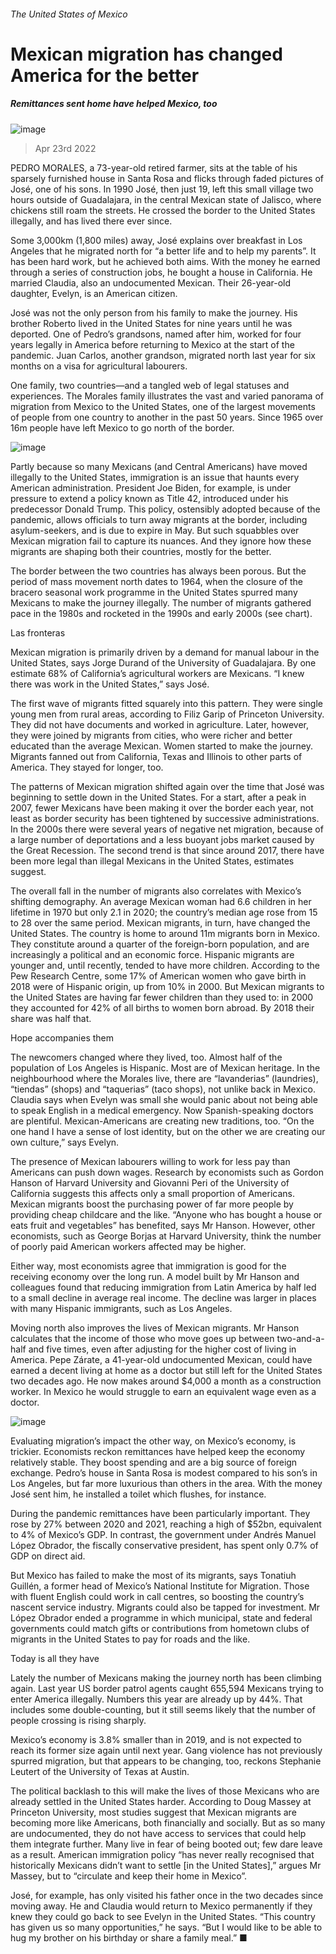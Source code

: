 ###### The United States of Mexico
# Mexican migration has changed America for the better 
##### Remittances sent home have helped Mexico, too 
![image](images/20220423_AMP001_0.jpg) 
> Apr 23rd 2022 
PEDRO MORALES, a 73-year-old retired farmer, sits at the table of his sparsely furnished house in Santa Rosa and flicks through faded pictures of José, one of his sons. In 1990 José, then just 19, left this small village two hours outside of Guadalajara, in the central Mexican state of Jalisco, where chickens still roam the streets. He crossed the border to the United States illegally, and has lived there ever since.
Some 3,000km (1,800 miles) away, José explains over breakfast in Los Angeles that he migrated north for “a better life and to help my parents”. It has been hard work, but he achieved both aims. With the money he earned through a series of construction jobs, he bought a house in California. He married Claudia, also an undocumented Mexican. Their 26-year-old daughter, Evelyn, is an American citizen.

José was not the only person from his family to make the journey. His brother Roberto lived in the United States for nine years until he was deported. One of Pedro’s grandsons, named after him, worked for four years legally in America before returning to Mexico at the start of the pandemic. Juan Carlos, another grandson, migrated north last year for six months on a visa for agricultural labourers.
One family, two countries—and a tangled web of legal statuses and experiences. The Morales family illustrates the vast and varied panorama of migration from Mexico to the United States, one of the largest movements of people from one country to another in the past 50 years. Since 1965 over 16m people have left Mexico to go north of the border.
![image](images/20220423_AMC191.png) 

Partly because so many Mexicans (and Central Americans) have moved illegally to the United States, immigration is an issue that haunts every American administration. President Joe Biden, for example, is under pressure to extend a policy known as Title 42, introduced under his predecessor Donald Trump. This policy, ostensibly adopted because of the pandemic, allows officials to turn away migrants at the border, including asylum-seekers, and is due to expire in May. But such squabbles over Mexican migration fail to capture its nuances. And they ignore how these migrants are shaping both their countries, mostly for the better.
The border between the two countries has always been porous. But the period of mass movement north dates to 1964, when the closure of the bracero seasonal work programme in the United States spurred many Mexicans to make the journey illegally. The number of migrants gathered pace in the 1980s and rocketed in the 1990s and early 2000s (see chart).
Las fronteras
Mexican migration is primarily driven by a demand for manual labour in the United States, says Jorge Durand of the University of Guadalajara. By one estimate 68% of California’s agricultural workers are Mexicans. “I knew there was work in the United States,” says José.
The first wave of migrants fitted squarely into this pattern. They were single young men from rural areas, according to Filiz Garip of Princeton University. They did not have documents and worked in agriculture. Later, however, they were joined by migrants from cities, who were richer and better educated than the average Mexican. Women started to make the journey. Migrants fanned out from California, Texas and Illinois to other parts of America. They stayed for longer, too.
The patterns of Mexican migration shifted again over the time that José was beginning to settle down in the United States. For a start, after a peak in 2007, fewer Mexicans have been making it over the border each year, not least as border security has been tightened by successive administrations. In the 2000s there were several years of negative net migration, because of a large number of deportations and a less buoyant jobs market caused by the Great Recession. The second trend is that since around 2017, there have been more legal than illegal Mexicans in the United States, estimates suggest.
The overall fall in the number of migrants also correlates with Mexico’s shifting demography. An average Mexican woman had 6.6 children in her lifetime in 1970 but only 2.1 in 2020; the country’s median age rose from 15 to 28 over the same period. Mexican migrants, in turn, have changed the United States. The country is home to around 11m migrants born in Mexico. They constitute around a quarter of the foreign-born population, and are increasingly a political and an economic force. Hispanic migrants are younger and, until recently, tended to have more children. According to the Pew Research Centre, some 17% of American women who gave birth in 2018 were of Hispanic origin, up from 10% in 2000. But Mexican migrants to the United States are having far fewer children than they used to: in 2000 they accounted for 42% of all births to women born abroad. By 2018 their share was half that.
Hope accompanies them
The newcomers changed where they lived, too. Almost half of the population of Los Angeles is Hispanic. Most are of Mexican heritage. In the neighbourhood where the Morales live, there are “lavanderias” (laundries), “tiendas” (shops) and “taquerias” (taco shops), not unlike back in Mexico. Claudia says when Evelyn was small she would panic about not being able to speak English in a medical emergency. Now Spanish-speaking doctors are plentiful. Mexican-Americans are creating new traditions, too. “On the one hand I have a sense of lost identity, but on the other we are creating our own culture,” says Evelyn.
The presence of Mexican labourers willing to work for less pay than Americans can push down wages. Research by economists such as Gordon Hanson of Harvard University and Giovanni Peri of the University of California suggests this affects only a small proportion of Americans. Mexican migrants boost the purchasing power of far more people by providing cheap childcare and the like. “Anyone who has bought a house or eats fruit and vegetables” has benefited, says Mr Hanson. However, other economists, such as George Borjas at Harvard University, think the number of poorly paid American workers affected may be higher.
Either way, most economists agree that immigration is good for the receiving economy over the long run. A model built by Mr Hanson and colleagues found that reducing immigration from Latin America by half led to a small decline in average real income. The decline was larger in places with many Hispanic immigrants, such as Los Angeles.
Moving north also improves the lives of Mexican migrants. Mr Hanson calculates that the income of those who move goes up between two-and-a-half and five times, even after adjusting for the higher cost of living in America. Pepe Zárate, a 41-year-old undocumented Mexican, could have earned a decent living at home as a doctor but still left for the United States two decades ago. He now makes around $4,000 a month as a construction worker. In Mexico he would struggle to earn an equivalent wage even as a doctor.
![image](images/20220423_AMP002_0.jpg) 

Evaluating migration’s impact the other way, on Mexico’s economy, is trickier. Economists reckon remittances have helped keep the economy relatively stable. They boost spending and are a big source of foreign exchange. Pedro’s house in Santa Rosa is modest compared to his son’s in Los Angeles, but far more luxurious than others in the area. With the money José sent him, he installed a toilet which flushes, for instance.
During the pandemic remittances have been particularly important. They rose by 27% between 2020 and 2021, reaching a high of $52bn, equivalent to 4% of Mexico’s GDP. In contrast, the government under Andrés Manuel López Obrador, the fiscally conservative president, has spent only 0.7% of GDP on direct aid.
But Mexico has failed to make the most of its migrants, says Tonatiuh Guillén, a former head of Mexico’s National Institute for Migration. Those with fluent English could work in call centres, so boosting the country’s nascent service industry. Migrants could also be tapped for investment. Mr López Obrador ended a programme in which municipal, state and federal governments could match gifts or contributions from hometown clubs of migrants in the United States to pay for roads and the like.
Today is all they have
Lately the number of Mexicans making the journey north has been climbing again. Last year US border patrol agents caught 655,594 Mexicans trying to enter America illegally. Numbers this year are already up by 44%. That includes some double-counting, but it still seems likely that the number of people crossing is rising sharply.
Mexico’s economy is 3.8% smaller than in 2019, and is not expected to reach its former size again until next year. Gang violence has not previously spurred migration, but that appears to be changing, too, reckons Stephanie Leutert of the University of Texas at Austin.
The political backlash to this will make the lives of those Mexicans who are already settled in the United States harder. According to Doug Massey at Princeton University, most studies suggest that Mexican migrants are becoming more like Americans, both financially and socially. But as so many are undocumented, they do not have access to services that could help them integrate further. Many live in fear of being booted out; few dare leave as a result. American immigration policy “has never really recognised that historically Mexicans didn’t want to settle [in the United States],” argues Mr Massey, but to “circulate and keep their home in Mexico”.
José, for example, has only visited his father once in the two decades since moving away. He and Claudia would return to Mexico permanently if they knew they could go back to see Evelyn in the United States. “This country has given us so many opportunities,” he says. “But I would like to be able to hug my brother on his birthday or share a family meal.” ■
